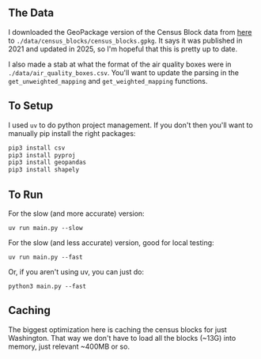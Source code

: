 ## The Data

I downloaded the GeoPackage version of the Census Block data from [here](https://hub.arcgis.com/datasets/d795eaa6ee7a40bdb2efeb2d001bf823_0/about)
to `./data/census_blocks/census_blocks.gpkg`.
It says it was published in 2021 and updated in 2025, so I'm hopeful that this is pretty up to date.

I also made a stab at what the format of the air quality boxes were in `./data/air_quality_boxes.csv`. You'll want to update the parsing in the `get_unweighted_mapping` and `get_weighted_mapping` functions.

## To Setup

I used `uv` to do python project management. If you don't then you'll want to
manually pip install the right packages:

```bash
pip3 install csv
pip3 install pyproj
pip3 install geopandas
pip3 install shapely
```

## To Run

For the slow (and more accurate) version:

`uv run main.py --slow`

For the slow (and less accurate) version, good for local testing:

`uv run main.py --fast`

Or, if you aren't using uv, you can just do:

`python3 main.py --fast`

## Caching

The biggest optimization here is caching the census blocks for just Washington. That way we don't have to load all the blocks (~13G) into memory, just relevant ~400MB or so.
